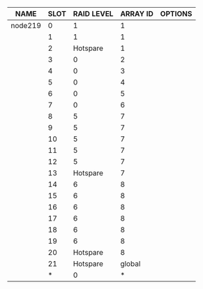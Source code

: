 | NAME | SLOT | RAID LEVEL | ARRAY ID | OPTIONS |
| ---- | ---- | ---------- | -------- | ------- |
| node219 | 0 | 1 | 1 |  |
|  | 1 | 1 | 1 |  |
|  | 2 | Hotspare | 1 |  |
|  | 3 | 0 | 2 |  |
|  | 4 | 0 | 3 |  |
|  | 5 | 0 | 4 |  |
|  | 6 | 0 | 5 |  |
|  | 7 | 0 | 6 |  |
|  | 8 | 5 | 7 |  |
|  | 9 | 5 | 7 |  |
|  | 10 | 5 | 7 |  |
|  | 11 | 5 | 7 |  |
|  | 12 | 5 | 7 |  |
|  | 13 | Hotspare | 7 |  |
|  | 14 | 6 | 8 |  |
|  | 15 | 6 | 8 |  |
|  | 16 | 6 | 8 |  |
|  | 17 | 6 | 8 |  |
|  | 18 | 6 | 8 |  |
|  | 19 | 6 | 8 |  |
|  | 20 | Hotspare | 8 |  |
|  | 21 | Hotspare | global |  |
|  | * | 0 | * |  |
